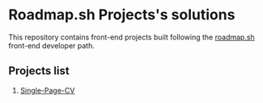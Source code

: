 # Roadmap.sh Projects's solutions 

This repository contains front-end projects built following the <a href="https://roadmap.sh/">roadmap.sh</a> front-end developer path.

## Projects list

<ol>
  <li><a href="https://roadmap.sh/projects/single-page-cv">Single-Page-CV</a></li>
</ol>
